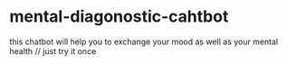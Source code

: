 # mental-diagonostic-cahtbot
this  chatbot will help you to exchange  your mood as well as your mental health // just try it once 
